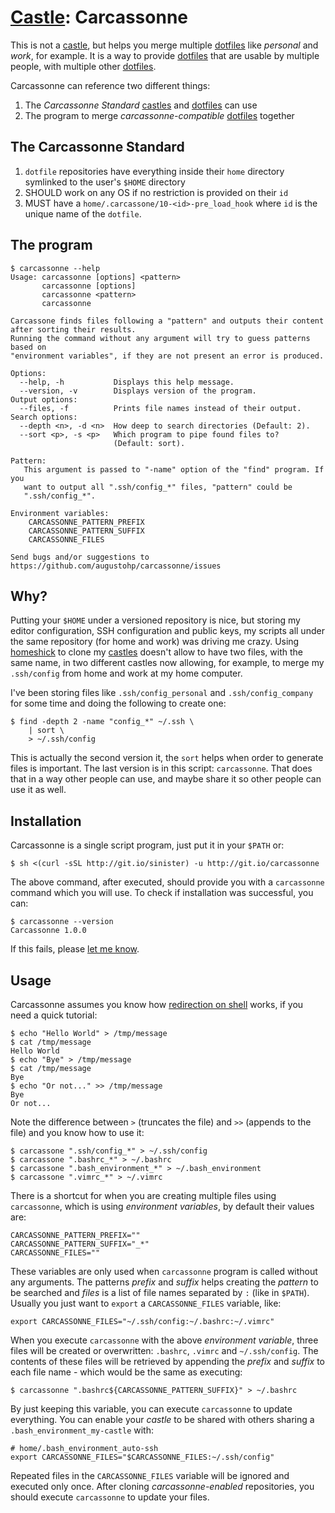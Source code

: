 # [Castle][1]: Carcassonne

This is not a [castle][1], but helps you merge multiple [dotfiles][2] like
*personal* and *work*, for example. It is a way to provide [dotfiles][2] that
are usable by multiple people, with multiple other [dotfiles][2].

Carcassonne can reference two different things:

1. The *Carcassonne Standard* [castles][1] and [dotfiles][2] can use
1. The program to merge *carcassonne-compatible* [dotfiles][2] together

[1]: https://github.com/technicalpickles/homesick "Homesick: Take your $HOME"
[2]: https://wiki.archlinux.org/index.php/Dotfiles

## The Carcassonne Standard

1. `dotfile` repositories have everything inside their `home` directory
   symlinked to the user's `$HOME` directory
1. SHOULD work on any OS if no restriction is provided on their `id`
1. MUST have a `home/.carcassone/10-<id>-pre_load_hook` where `id` is the
   unique name of the `dotfile`.

## The program


    $ carcassonne --help
    Usage: carcassonne [options] <pattern>
           carcassonne [options]
           carcassonne <pattern>
           carcassonne

    Carcassone finds files following a "pattern" and outputs their content
    after sorting their results.
    Running the command without any argument will try to guess patterns based on
    "environment variables", if they are not present an error is produced.

    Options:
      --help, -h           Displays this help message.
      --version, -v        Displays version of the program.
    Output options:
      --files, -f          Prints file names instead of their output.
    Search options:
      --depth <n>, -d <n>  How deep to search directories (Default: 2).
      --sort <p>, -s <p>   Which program to pipe found files to?
                           (Default: sort).

    Pattern:
       This argument is passed to "-name" option of the "find" program. If you
       want to output all ".ssh/config_*" files, "pattern" could be
       ".ssh/config_*".

    Environment variables:
        CARCASSONNE_PATTERN_PREFIX
        CARCASSONNE_PATTERN_SUFFIX
        CARCASSONNE_FILES

    Send bugs and/or suggestions to https://github.com/augustohp/carcassonne/issues

## Why?

Putting your `$HOME` under a versioned repository is nice, but storing my editor
configuration, SSH configuration and public keys, my scripts all under the
same repository (for home and work) was driving me crazy. Using [homeshick][] to
clone my [castles][1] doesn't allow to have two files, with the same name, in
two different castles now allowing, for example, to merge my `.ssh/config` from
home and work at my home computer.

[homeshick]: https://github.com/andsens/homeshick "Dotfiles synchronizer"

I've been storing files like `.ssh/config_personal` and `.ssh/config_company`
for some time and doing the following to create one:

    $ find -depth 2 -name "config_*" ~/.ssh \
        | sort \
        > ~/.ssh/config

This is actually the second version it, the `sort` helps when order to generate
files is important. The last version is in this script: `carcassonne`. That does
that in a way other people can use, and maybe share it so other people can use
it as well.

## Installation

Carcassonne is a single script program, just put it in your `$PATH` or:

    $ sh <(curl -sSL http://git.io/sinister) -u http://git.io/carcassonne

The above command, after executed, should provide you with a `carcassonne`
command which you will use. To check if installation was successful, you
can:

    $ carcassonne --version
    Carcassonne 1.0.0

If this fails, please [let me know][bugs].

[bugs]: https://github.com/augustohp/carcassonne/issues "Submit a bug report"

## Usage

Carcassonne assumes you know how [redirection on shell][r] works, if you need a
quick tutorial:

    $ echo "Hello World" > /tmp/message
    $ cat /tmp/message
    Hello World
    $ echo "Bye" > /tmp/message
    $ cat /tmp/message
    Bye
    $ echo "Or not..." >> /tmp/message
    Bye
    Or not...

Note the difference between `>` (truncates the file) and `>>` (appends to the
file) and you know how to use it:

    $ carcassone ".ssh/config_*" > ~/.ssh/config
    $ carcassone ".bashrc_*" > ~/.bashrc
    $ carcassone ".bash_environment_*" > ~/.bash_environment
    $ carcassone ".vimrc_*" > ~/.vimrc

[r]: http://www.tldp.org/LDP/abs/html/io-redirection.html "TLDP: I/O Redirection"

There is a shortcut for when you are creating multiple files using
`carcassonne`, which is using *environment variables*, by default their values
are:

    CARCASSONNE_PATTERN_PREFIX=""
    CARCASSONNE_PATTERN_SUFFIX="_*"
    CARCASSONNE_FILES=""

These variables are only used when `carcassonne` program is called without any
arguments. The patterns *prefix* and *suffix* helps creating the *pattern* to be
searched and *files* is a list of file names separated by `:` (like in `$PATH`).
Usually you just want to `export` a `CARCASSONNE_FILES` variable, like:

    export CARCASSONNE_FILES="~/.ssh/config:~/.bashrc:~/.vimrc"

When you execute `carcassonne` with the above *environment variable*, three
files will be created or overwritten: `.bashrc`, `.vimrc` and `~/.ssh/config`.
The contents of these files will be retrieved by appending the *prefix* and
*suffix* to each file name - which would be the same as executing:

    $ carcassonne ".bashrc${CARCASSONNE_PATTERN_SUFFIX}" > ~/.bashrc

By just keeping this variable, you can execute `carcassonne` to update
everything. You can enable your *castle* to be shared with others sharing a
`.bash_environment_my-castle` with:

    # home/.bash_environment_auto-ssh
    export CARCASSONNE_FILES="$CARCASSONNE_FILES:~/.ssh/config"

Repeated files in the `CARCASSONNE_FILES` variable will be ignored and executed
only once. After cloning *carcassonne-enabled* repositories, you should execute
`carcassonne` to update your files.

